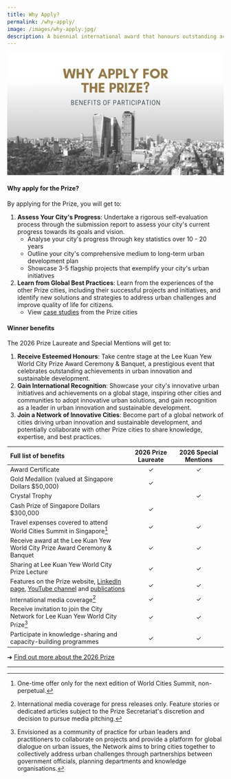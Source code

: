```yaml
---
title: Why Apply?
permalink: /why-apply/
image: /images/why-apply.jpg/
description: A biennial international award that honours outstanding achievements and contributions to the creation of liveable, vibrant and sustainable urban communities around the world.
---
```


![Why oh why](/images/why-apply.jpg)

#### **Why apply for the Prize?**

By applying for the Prize, you will get to: 

1. **Assess Your City's Progress**: Undertake a rigorous self-evaluation process through the submission report to assess your city's current progress towards its goals and vision.
   - Analyse your city's progress through key statistics over 10 - 20 years
   - Outline your city's comprehensive medium to long-term urban development plan
   - Showcase 3-5 flagship projects that exemplify your city's urban initiatives 
2. **Learn from Global Best Practices**: Learn from the experiences of the other Prize cities, including their successful projects and initiatives, and identify new solutions and strategies to address urban challenges and improve quality of life for citizens.
   - View [case studies](/resources/case-studies/) from the Prize cities

#### **Winner benefits**

The 2026 Prize Laureate and Special Mentions will get to:

1. **Receive Esteemed Honours**: Take centre stage at the Lee Kuan Yew World City Prize Award Ceremony & Banquet, a prestigious event that celebrates outstanding achievements in urban innovation and sustainable development.
2. **Gain International Recognition**: Showcase your city's innovative urban initiatives and achievements on a global stage, inspiring other cities and communities to adopt innovative urban solutions, and gain recognition as a leader in urban innovation and sustainable development. 
3. **Join a Network of Innovative Cities**: Become part of a global network of cities driving urban innovation and sustainable development, and potentially collaborate with other Prize cities to share knowledge, expertise, and best practices.

| Full list of benefits | 2026 Prize Laureate | 2026 Special Mentions |
|:---|:---:|:---:|
| Award Certificate | ✓ | ✓ |
| Gold Medallion (valued at Singapore Dollars $50,000) | ✓ |  |
| Crystal Trophy |  | ✓ |
| Cash Prize of Singapore Dollars $300,000 | ✓ |  |
| Travel expenses covered to attend World Cities Summit in Singapore[^1] | ✓ | ✓ |
| Receive award at the Lee Kuan Yew World City Prize Award Ceremony & Banquet | ✓ | ✓ |
| Sharing at Lee Kuan Yew World City Prize Lecture | ✓ | ✓ |
| Features on the Prize website, [LinkedIn page](https://www.linkedin.com/company/worldcityprize/), [YouTube channel](https://www.youtube.com/@worldcityprize) and [publications](documents/worldcityprize-2024.pdf/) | ✓ | ✓ |
| International media coverage[^2] | ✓ | ✓ |
| Receive invitation to join the City Network for Lee Kuan Yew World City Prize[^3] | ✓ | ✓ |
| Participate in knowledge-sharing and capacity-building programmes | ✓ | ✓ |

➜ [Find out more about the 2026 Prize](/prize-cycle/)

---

[^1]: One-time offer only for the next edition of World Cities Summit, non-perpetual.
[^2]: International media coverage for press releases only. Feature stories or dedicated articles subject to the Prize Secretariat's discretion and decision to pursue media pitching.
[^3]: Envisioned as a community of practice for urban leaders and practitioners to collaborate on projects and provide a platform for global dialogue on urban issues, the Network aims to bring cities together to collectively address urban challenges through partnerships between government officials, planning departments and knowledge organisations.
